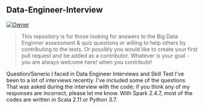 ## Data-Engineer-Interview

<a id="top-page"></a>

[![Owner](https://img.shields.io/badge/owner-Vishnu)](https://github.com/amzvishnu7)

> This repository is for those looking for answers to the Big Data Enginner assessment & quiz questions or willing to help others by contributing to the tests. Or possibly you would like to create your first pull request and be added as a contributor. Whatever is your goal - you are always welcome here! when you contribute!


Question/Senerio I faced in Data Engineer Interviews and Skill Test
I've been to a lot of interviews recently. I've included some of the questions That was asked during the interview with the code;
if you think any of my responses are incorrect, please let me know. With Spark 2.4.7, most of the codes are written in Scala 2.11 or Python 3.7.
